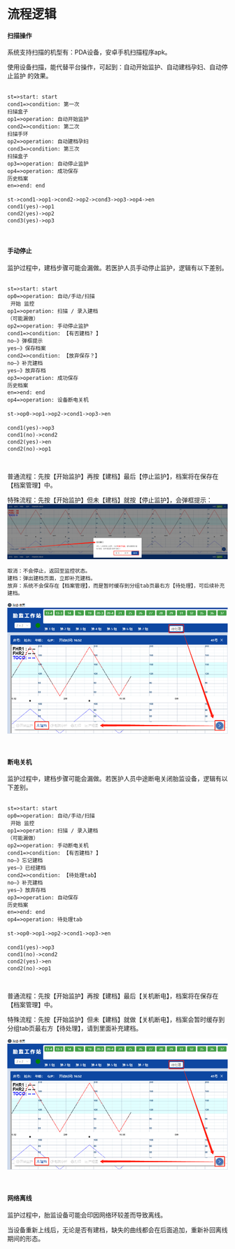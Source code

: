 # 流程逻辑

#### **扫描操作**

系统支持扫描的机型有：PDA设备，安卓手机扫描程序apk。

使用设备扫描，能代替平台操作，可起到：自动开始监护、自动建档孕妇、自动停止监护 的效果。

```flow

st=>start: start
cond1=>condition: 第一次
扫描盒子
op1=>operation: 自动开始监护
cond2=>condition: 第二次
扫描手环
op2=>operation: 自动建档孕妇
cond3=>condition: 第三次
扫描盒子
op3=>operation: 自动停止监护
op4=>operation: 成功保存
历史档案
en=>end: end

st->cond1->op1->cond2->op2->cond3->op3->op4->en
cond1(yes)->op1
cond2(yes)->op2
cond3(yes)->op3

```
<br/>

#### **手动停止**

监护过程中，建档步骤可能会漏做。若医护人员手动停止监护，逻辑有以下差别。

```flow

st=>start: start
op0=>operation: 自动/手动/扫描
 开始 监控
op1=>operation: 扫描 / 录入建档
（可能漏做）
op2=>operation: 手动停止监护
cond1=>condition: 【有否建档? 】
no—》弹框提示
yes—》保存档案
cond2=>condition: 【放弃保存？】
no—》补充建档
yes—》放弃存档
op3=>operation: 成功保存
历史档案
en=>end: end
op4=>operation: 设备断电关机

st->op0->op1->op2->cond1->op3->en

cond1(yes)->op3
cond1(no)->cond2
cond2(yes)->en
cond2(no)->op1

```

<br/>

普通流程：先按【开始监护】再按【建档】最后【停止监护】，档案将在保存在【档案管理】中。

特殊流程：先按【开始监护】但未【建档】就按【停止监护】，会弹框提示：
![avatar](../assets/stop-tips.png)

```
取消：不会停止，返回至监控状态。
建档：弹出建档页面，立即补充建档。
放弃：系统不会保存在【档案管理】，而是暂时缓存到分组tab页最右方【待处理】，可后续补充建档。
```

![avatar](../assets/for-handle.png)

<br/>

#### **断电关机**

监护过程中，建档步骤可能会漏做。若医护人员中途断电关闭胎监设备，逻辑有以下差别。

```flow

st=>start: start
op0=>operation: 自动/手动/扫描
 开始 监控
op1=>operation: 扫描 / 录入建档
（可能漏做）
op2=>operation: 手动断电关机
cond1=>condition: 【有否建档? 】
no—》忘记建档
yes—》已经建档
cond2=>condition: 【待处理tab】
no—》补充建档
yes—》放弃存档
op3=>operation: 自动保存
历史档案
en=>end: end
op4=>operation: 待处理tab

st->op0->op1->op2->cond1->op3->en

cond1(yes)->op3
cond1(no)->cond2
cond2(yes)->en
cond2(no)->op1

```

<br/>

普通流程：先按【开始监护】再按【建档】最后【关机断电】，档案将在保存在【档案管理】中。

特殊流程：先按【开始监护】但未【建档】就做【关机断电】，档案会暂时缓存到分组tab页最右方【待处理】，请到里面补充建档。

![avatar](../assets/for-handle.png)

<br/>

#### **网络离线**

监护过程中，胎监设备可能会印因网络环较差而导致离线。

当设备重新上线后，无论是否有建档，缺失的曲线都会在后面追加，重新补回离线期间的形态。
